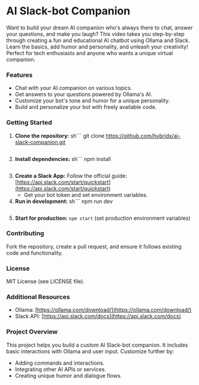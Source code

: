 # AI Slack-bot Companion
Want to build your dream AI companion who's always there to chat, answer your questions, and make you laugh? This video takes you step-by-step through creating a fun and educational AI chatbot using Ollama and Slack. Learn the basics, add humor and personality, and unleash your creativity! Perfect for tech enthusiasts and anyone who wants a unique virtual companion.

### Features

* Chat with your AI companion on various topics.
* Get answers to your questions powered by Ollama's AI.
* Customize your bot's tone and humor for a unique personality.
* Build and personalize your bot with freely available code.

### Getting Started

1. **Clone the repository:**
   sh```
      git clone https://github.com/hybridx/ai-slack-companion.git
   ```
3. **Install dependencies:**
   sh```
      npm install
   ```
5. **Create a Slack App:** Follow the official guide: [https://api.slack.com/start/quickstart](https://api.slack.com/start/quickstart)
    * Get your bot token and set environment variables.
6. **Run in development:**
   sh```
      npm run dev
   ```
8. **Start for production:** `npm start` (set production environment variables)

### Contributing

Fork the repository, create a pull request, and ensure it follows existing code and functionality.

### License

MIT License (see LICENSE file).

### Additional Resources

* Ollama: [https://ollama.com/download/](https://ollama.com/download/)
* Slack API: [https://api.slack.com/docs](https://api.slack.com/docs)

### Project Overview

This project helps you build a custom AI Slack-bot companion. It includes basic interactions with Ollama and user input. Customize further by:

* Adding commands and interactions.
* Integrating other AI APIs or services.
* Creating unique humor and dialogue flows.
